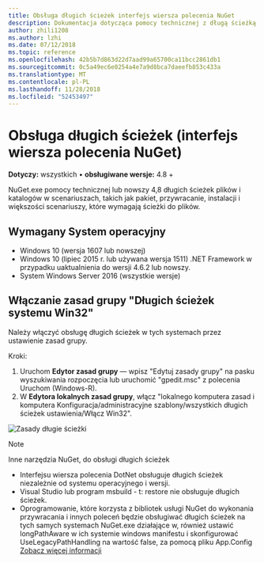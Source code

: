 ```yaml
---
title: Obsługa długich ścieżek interfejs wiersza polecenia NuGet
description: Dokumentacja dotycząca pomocy technicznej z długą ścieżką nuget.exe
author: zhili1208
ms.author: lzhi
ms.date: 07/12/2018
ms.topic: reference
ms.openlocfilehash: 42b5b7d863d22d7aad99a65700ca11bcc2861db1
ms.sourcegitcommit: 0c5a49ec6e0254a4e7a9d8bca7daeefb853c433a
ms.translationtype: MT
ms.contentlocale: pl-PL
ms.lasthandoff: 11/28/2018
ms.locfileid: "52453497"
---
```

# <a name="long-path-support-nuget-cli"></a>Obsługa długich ścieżek (interfejs wiersza polecenia NuGet)

**Dotyczy:** wszystkich &bullet; **obsługiwane wersje:** 4.8 +

NuGet.exe pomocy technicznej lub nowszy 4,8 długich ścieżek plików i katalogów w scenariuszach, takich jak pakiet, przywracanie, instalacji i większości scenariuszy, które wymagają ścieżki do plików.

## <a name="required-operating-system"></a>Wymagany System operacyjny

-   Windows 10 (wersja 1607 lub nowszej)
-   Windows 10 (lipiec 2015 r. lub używana wersja 1511) .NET Framework w przypadku uaktualnienia do wersji 4.6.2 lub nowszy.
-   System Windows Server 2016 (wszystkie wersje)

## <a name="enable-win32-long-paths-group-policy"></a>Włączanie zasad grupy "Długich ścieżek systemu Win32"

Należy włączyć obsługę długich ścieżek w tych systemach przez ustawienie zasad grupy.

Kroki:
1. Uruchom **Edytor zasad grupy** — wpisz "Edytuj zasady grupy" na pasku wyszukiwania rozpoczęcia lub uruchomić "gpedit.msc" z polecenia Uruchom (Windows-R).
2. W **Edytora lokalnych zasad grupy**, włącz "lokalnego komputera zasad i komputera Konfiguracja/administracyjne szablony/wszystkich długich ścieżek ustawienia/Włącz Win32".

![Zasady długie ścieżki](media/LongPathPolicy.png)


> [!Note]
> Inne narzędzia NuGet, do obsługi długich ścieżek
>
> -   Interfejsu wiersza polecenia DotNet obsługuje długich ścieżek niezależnie od systemu operacyjnego i wersji.
> -   Visual Studio lub program msbuild - t: restore nie obsługuje długich ścieżek.
> -   Oprogramowanie, które korzysta z bibliotek usługi NuGet do wykonania przywracania i innych poleceń będzie obsługiwać długich ścieżek na tych samych systemach NuGet.exe działające w, również ustawić longPathAware w ich systemie windows manifestu i skonfigurować UseLegacyPathHandling na wartość false, za pomocą pliku App.Config [ Zobacz więcej informacji](https://blogs.msdn.microsoft.com/jeremykuhne/2016/07/30/net-4-6-2-and-long-paths-on-windows-10/)

